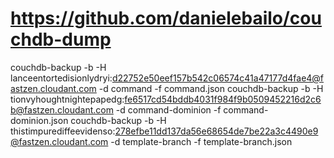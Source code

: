# https://github.com/danielebailo/couchdb-dump
couchdb-backup -b -H lanceentortedisionlydryi:d22752e50eef157b542c06574c41a47177d4fae4@fastzen.cloudant.com -d command -f command.json
couchdb-backup -b -H tionvyhoughtnightepapedg:fe6517cd54bddb4031f984f9b0509452216d2c6b@fastzen.cloudant.com -d command-dominion -f command-dominion.json
couchdb-backup -b -H thistimpurediffeevidenso:278efbe11dd137da56e68654de7be22a3c4490e9@fastzen.cloudant.com -d template-branch -f template-branch.json
